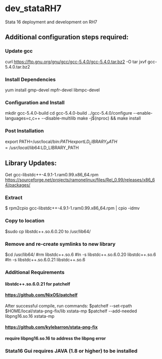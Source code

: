 # dev_stataRH7
Stata 16 deployment and development on RH7

## Additional configuration steps required:
### Update gcc
curl https://ftp.gnu.org/gnu/gcc/gcc-5.4.0/gcc-5.4.0.tar.bz2 -O
tar jxvf gcc-5.4.0.tar.bz2

### Install Dependencies
yum install gmp-devel mpfr-devel libmpc-devel

### Configuration and Install
mkdir gcc-5.4.0-build
cd gcc-5.4.0-build
../gcc-5.4.0/configure --enable-languages=c,c++ --disable-multilib
make -j$(nproc) && make install

### Post Installation
export PATH=/usr/local/bin:$PATH
export LD_LIBRARY_PATH=/usr/local/lib64:$LD_LIBRARY_PATH

## Library Updates:
Get gcc-libstdc++-4.9.1-1.ram0.99.x86_64.rpm
https://sourceforge.net/projects/ramonelinux/files/Rel_0.99/releases/x86_64/packages/

### Extract
$ rpm2cpio gcc-libstdc++-4.9.1-1.ram0.99.x86_64.rpm | cpio -idmv

### Copy to location
$sudo cp libstdc++.so.6.0.20 to /usr/lib64/

### Remove and re-create symlinks to new library
$cd /usr/lib64/
#rm libstdc++.so.6
#ln -s libstdc++.so.6.0.20 libstdc++.so.6
#ln -s libstdc++.so.6.0.21 libstdc++.so.6

### Additional Requirements
#### libstdc++.so.6.0.21 for patchelf
####  https://github.com/NixOS/patchelf

After successful compile, run commands:
$patchelf --set-rpath $HOME/local/stata-png-fix/lib xstata-mp
$patchelf --add-needed libpng16.so.16 xstata-mp


#### https://github.com/kylebarron/stata-png-fix
#### require libpng16.so.16 to address the libpng error

### Stata16 Gui requires JAVA (1.8 or higher) to be installed
